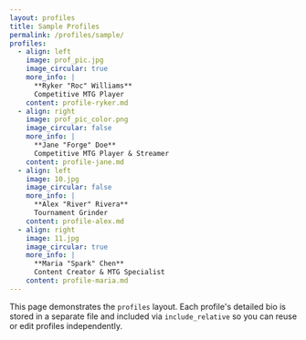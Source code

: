 ```yaml
---
layout: profiles
title: Sample Profiles
permalink: /profiles/sample/
profiles:
  - align: left
    image: prof_pic.jpg
    image_circular: true
    more_info: |
      **Ryker "Roc" Williams**  
      Competitive MTG Player
    content: profile-ryker.md
  - align: right
    image: prof_pic_color.png
    image_circular: false
    more_info: |
      **Jane "Forge" Doe**  
      Competitive MTG Player & Streamer
    content: profile-jane.md
  - align: left
    image: 10.jpg
    image_circular: false
    more_info: |
      **Alex "River" Rivera**  
      Tournament Grinder
    content: profile-alex.md
  - align: right
    image: 11.jpg
    image_circular: true
    more_info: |
      **Maria "Spark" Chen**  
      Content Creator & MTG Specialist
    content: profile-maria.md
---
```


This page demonstrates the `profiles` layout. Each profile's detailed bio is stored in a separate file and included via `include_relative` so you can reuse or edit profiles independently.

<!-- Optionally add page-level content that will be used if a profile does not set `content` -->
